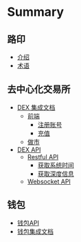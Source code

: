 # Summary

## 路印

* [介绍](README.md)
* [术语](GLOSSORY.md)

## 去中心化交易所

* [DEX 集成文档](dex_integration_overview.md)
    * [前端]()
        * [注册账号](dex_integrations/register.md)
        * [充值](dex_integrations/deposit.md)
    * [做市]()
* [DEX API](dex_api_overview.md)
    * [Restful API]()
        * [获取系统时间](dex_apis/timestamp.md)
        * [获取深度信息](dex_apis/depth.md)
    * [Websocket API]()

## 钱包

* [钱包API](wallet_api_overview.md)
* [钱包集成文档](wallet_integration_overview.md)
